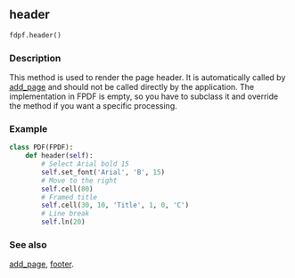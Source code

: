 ## header ##

```python
fdpf.header()
```

### Description ###

This method is used to render the page header. It is automatically called by [add_page](AddPage.md) and should not be called directly by the application. The implementation in FPDF is empty, so you have to subclass it and override the method if you want a specific processing.

### Example ###

```python
class PDF(FPDF):
    def header(self):
        # Select Arial bold 15
        self.set_font('Arial', 'B', 15)
        # Move to the right
        self.cell(80)
        # Framed title
        self.cell(30, 10, 'Title', 1, 0, 'C')
        # Line break
        self.ln(20)
```

### See also ###

[add_page](AddPage.md), [footer](Footer.md).
